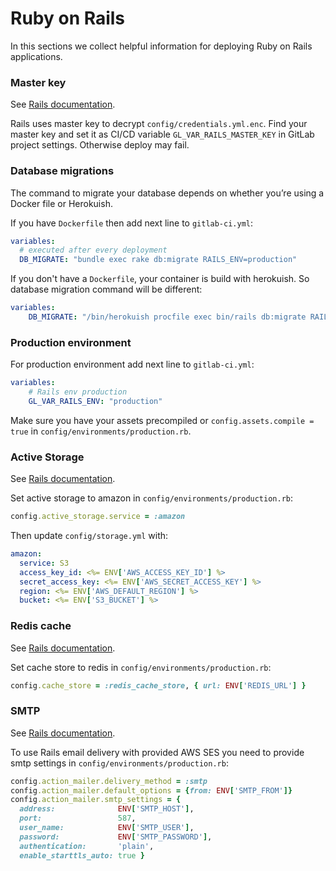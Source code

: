 # Ruby on Rails

In this sections we collect helpful information for deploying Ruby on Rails applications. 

### Master key

See [Rails documentation](https://edgeguides.rubyonrails.org/security.html#custom-credentials). 

Rails uses master key to decrypt `config/credentials.yml.enc`. Find your master key and set it as CI/CD variable `GL_VAR_RAILS_MASTER_KEY` in GitLab project settings. Otherwise deploy may fail. 

### Database migrations

The command to migrate your database depends on whether you’re using a Docker file or Herokuish.

If you have `Dockerfile` then add next line to `gitlab-ci.yml`:

```yml
variables:
  # executed after every deployment
  DB_MIGRATE: "bundle exec rake db:migrate RAILS_ENV=production"
```

If you don't have a `Dockerfile`, your container is build with herokuish. So database migration command will be different: 

```yml
variables:
    DB_MIGRATE: "/bin/herokuish procfile exec bin/rails db:migrate RAILS_ENV=production"
```

### Production environment

For production environment add next line to `gitlab-ci.yml`:

```yml
variables:
    # Rails env production
    GL_VAR_RAILS_ENV: "production"
```

Make sure you have your assets precompiled or `config.assets.compile = true` in `config/environments/production.rb`.

### Active Storage

See [Rails documentation](https://edgeguides.rubyonrails.org/active_storage_overview.html). 

Set active storage to amazon in `config/environments/production.rb`:

```ruby
config.active_storage.service = :amazon
```

Then update `config/storage.yml` with:

```yml
amazon:
  service: S3
  access_key_id: <%= ENV['AWS_ACCESS_KEY_ID'] %>
  secret_access_key: <%= ENV['AWS_SECRET_ACCESS_KEY'] %>
  region: <%= ENV['AWS_DEFAULT_REGION'] %>
  bucket: <%= ENV['S3_BUCKET'] %>
```

### Redis cache

See [Rails documentation](https://guides.rubyonrails.org/caching_with_rails.html). 

Set cache store to redis in `config/environments/production.rb`:

```ruby
config.cache_store = :redis_cache_store, { url: ENV['REDIS_URL'] }
```

### SMTP

See [Rails documentation](https://guides.rubyonrails.org/action_mailer_basics.html#action-mailer-configuration). 

To use Rails email delivery with provided AWS SES you need to provide smtp settings in `config/environments/production.rb`:

```ruby
config.action_mailer.delivery_method = :smtp
config.action_mailer.default_options = {from: ENV['SMTP_FROM']}
config.action_mailer.smtp_settings = {
  address:              ENV['SMTP_HOST'],
  port:                 587,
  user_name:            ENV['SMTP_USER'],
  password:             ENV['SMTP_PASSWORD'],
  authentication:       'plain',
  enable_starttls_auto: true }
```

